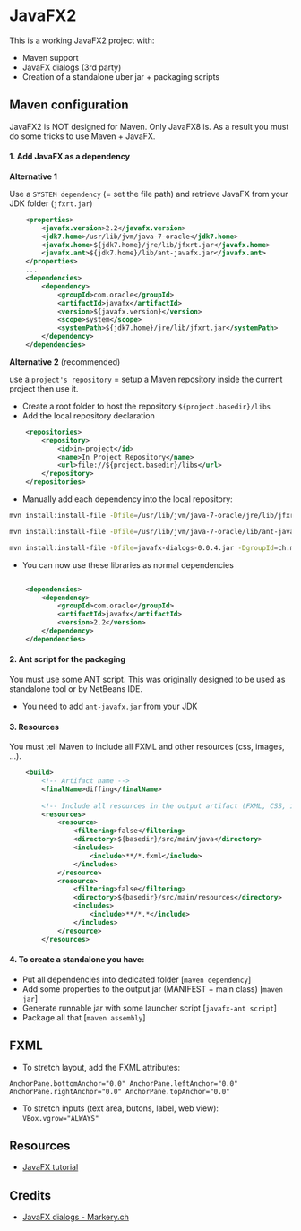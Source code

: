 # JavaFX2 

This is a working JavaFX2 project with:
* Maven support
* JavaFX dialogs (3rd party)
* Creation of a standalone uber jar + packaging scripts


## Maven configuration

JavaFX2 is NOT designed for Maven. Only JavaFX8 is. 
As a result you must do some tricks to use Maven + JavaFX.

#### 1. Add JavaFX as a dependency

**Alternative 1** 

Use a `SYSTEM dependency` (= set the file path) and retrieve JavaFX from your JDK folder (`jfxrt.jar`)

```xml  
    <properties>
        <javafx.version>2.2</javafx.version>
        <jdk7.home>/usr/lib/jvm/java-7-oracle</jdk7.home>
        <javafx.home>${jdk7.home}/jre/lib/jfxrt.jar</javafx.home>
        <javafx.ant>${jdk7.home}/lib/ant-javafx.jar</javafx.ant>      
    </properties>
    ...
    <dependencies>
        <dependency>
            <groupId>com.oracle</groupId>
            <artifactId>javafx</artifactId>
            <version>${javafx.version}</version>
            <scope>system</scope>
            <systemPath>${jdk7.home}/jre/lib/jfxrt.jar</systemPath>
        </dependency>
    </dependencies>
```
  
**Alternative 2** (recommended)

use a `project's repository` = setup a Maven repository inside the current project then use it. 

* Create a root folder to host the repository `${project.basedir}/libs` 
* Add the local repository declaration 
```xml
    <repositories>
        <repository>
            <id>in-project</id>
            <name>In Project Repository</name>
            <url>file://${project.basedir}/libs</url>
        </repository>
    </repositories>
```

* Manually add each dependency into the local repository:
```bash
mvn install:install-file -Dfile=/usr/lib/jvm/java-7-oracle/jre/lib/jfxrt.jar -DgroupId=com.oracle -DartifactId=javafx -Dversion=2.2 -Dpackaging=jar -DlocalRepositoryPath=libs

mvn install:install-file -Dfile=/usr/lib/jvm/java-7-oracle/lib/ant-javafx.jar -DgroupId=com.oracle -DartifactId=ant-javafx -Dversion=2.2 -Dpackaging=jar -DlocalRepositoryPath=libs

mvn install:install-file -Dfile=javafx-dialogs-0.0.4.jar -DgroupId=ch.makery -DartifactId=javafx-dialogs -Dversion=0.0.4 -Dpackaging=jar -DlocalRepositoryPath=libs
```

* You can now use these libraries as normal dependencies
```xml

    <dependencies>
        <dependency>
            <groupId>com.oracle</groupId>
            <artifactId>javafx</artifactId>
            <version>2.2</version>
        </dependency>
    </dependencies>
```   




#### 2. Ant script for the packaging

You must use some ANT script. This was originally designed to be used as standalone tool or by NetBeans IDE.

* You need to add `ant-javafx.jar` from your JDK


#### 3. Resources

You must tell Maven to include all FXML and other resources (css, images, ...). 
```xml
    <build>
        <!-- Artifact name -->
        <finalName>diffing</finalName>
        
        <!-- Include all resources in the output artifact (FXML, CSS, images, etc.) -->
        <resources>
            <resource>
                <filtering>false</filtering>
                <directory>${basedir}/src/main/java</directory>
                <includes>
                    <include>**/*.fxml</include>
                </includes>
            </resource>
            <resource>
                <filtering>false</filtering>
                <directory>${basedir}/src/main/resources</directory>
                <includes>
                    <include>**/*.*</include>
                </includes>
            </resource>
        </resources>
```

#### 4. To create a standalone you have:

* Put all dependencies into dedicated folder [`maven dependency`]
* Add some properties to the output jar (MANIFEST + main class) [`maven jar`]
* Generate runnable jar with some launcher script [`javafx-ant script`]
* Package all that [`maven assembly`]
 


## FXML

* To stretch layout, add the FXML attributes: 

`AnchorPane.bottomAnchor="0.0" AnchorPane.leftAnchor="0.0" AnchorPane.rightAnchor="0.0" AnchorPane.topAnchor="0.0"`
  
  
* To stretch inputs (text area, butons, label, web view): `VBox.vgrow="ALWAYS"`
    
    
    
## Resources
* [JavaFX tutorial](http://code.makery.ch/library/javafx-8-tutorial/part1/)



## Credits
* [JavaFX dialogs - Markery.ch](http://code.makery.ch/blog/javafx-2-dialogs/)

    